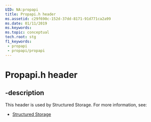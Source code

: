 ```yaml
---
UID: NA:propapi
title: Propapi.h header
ms.assetid: c29f690c-152d-37dd-8171-91d771ca2a99
ms.date: 01/11/2019
ms.keywords: 
ms.topic: conceptual
tech.root: stg
f1_keywords:
 - propapi
 - propapi/propapi
---
```


# Propapi.h header


## -description

This header is used by Structured Storage. For more information, see:

- [Structured Storage](../_stg/index.md)

